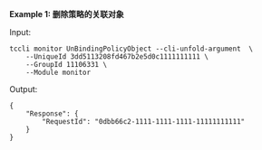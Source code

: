 **Example 1: 删除策略的关联对象**



Input: 

```
tccli monitor UnBindingPolicyObject --cli-unfold-argument  \
    --UniqueId 3dd5113208fd467b2e5d0c1111111111 \
    --GroupId 11106331 \
    --Module monitor
```

Output: 
```
{
    "Response": {
        "RequestId": "0dbb66c2-1111-1111-1111-11111111111"
    }
}
```

